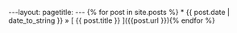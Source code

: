 ---layout: pagetitle: --- {% for post in site.posts %}  * {{ post.date | date_to_string }} &raquo; [ {{ post.title }} ]({{post.url }}){% endfor %}
